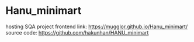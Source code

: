 # Hanu_minimart
hosting SQA project frontend
link: https://mugglor.github.io/Hanu_minimart/
source code: https://github.com/hakunhan/HANU_minimart
